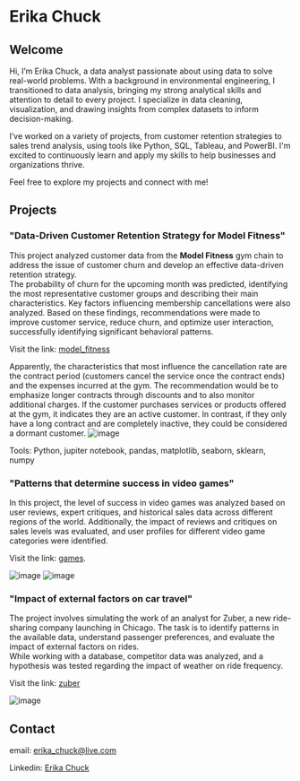 # Erika Chuck

## Welcome
Hi, I’m Erika Chuck, a data analyst passionate about using data to solve real-world problems. With a background in environmental engineering, I transitioned to data analysis, bringing my strong analytical skills and attention to detail to every project. I specialize in data cleaning, visualization, and drawing insights from complex datasets to inform decision-making.

I’ve worked on a variety of projects, from customer retention strategies to sales trend analysis, using tools like Python, SQL, Tableau, and PowerBI. I'm excited to continuously learn and apply my skills to help businesses and organizations thrive.

Feel free to explore my projects and connect with me!


## **Projects**

### **"Data-Driven Customer Retention Strategy for Model Fitness"**
This project analyzed customer data from the **Model Fitness** gym chain to address the issue of customer churn and develop an effective data-driven retention strategy.  
The probability of churn for the upcoming month was predicted, identifying the most representative customer groups and describing their main characteristics. Key factors influencing membership cancellations were also analyzed. Based on these findings, recommendations were made to improve customer service, reduce churn, and optimize user interaction, successfully identifying significant behavioral patterns.

Visit the link: [model_fitness](https://github.com/ErikaChuck/model_fitness)

Apparently, the characteristics that most influence the cancellation rate are the contract period (customers cancel the service once the contract ends) and the expenses incurred at the gym. The recommendation would be to emphasize longer contracts through discounts and to also monitor additional charges. If the customer purchases services or products offered at the gym, it indicates they are an active customer. In contrast, if they only have a long contract and are completely inactive, they could be considered a dormant customer.
![image](https://github.com/user-attachments/assets/a71a115a-86e5-40f6-b1bc-71270a59da68)

Tools: Python, jupiter notebook, pandas, matplotlib, seaborn, sklearn, numpy

### **"Patterns that determine success in video games"**
In this project, the level of success in video games was analyzed based on user reviews, expert critiques, and historical sales data across different regions of the world. Additionally, the impact of reviews and critiques on sales levels was evaluated, and user profiles for different video game categories were identified.

Visit the link: [games](https://github.com/ErikaChuck/games).

![image](https://github.com/user-attachments/assets/4ab3c24f-44e7-4791-93b7-8fc241615420)
![image](https://github.com/user-attachments/assets/ff805754-f42b-432b-ba11-60b29fa7e1b9)



### **"Impact of external factors on car travel"**
The project involves simulating the work of an analyst for Zuber, a new ride-sharing company launching in Chicago. The task is to identify patterns in the available data, understand passenger preferences, and evaluate the impact of external factors on rides.  
While working with a database, competitor data was analyzed, and a hypothesis was tested regarding the impact of weather on ride frequency.

Visit the link: [zuber](https://github.com/ErikaChuck/zuber)

![image](https://github.com/user-attachments/assets/9088d499-0925-4804-84d4-58fa8d916cbe)


## Contact

email: erika_chuck@live.com

Linkedin: [Erika Chuck](www.linkedin.com/in/erikajchucklievano)
